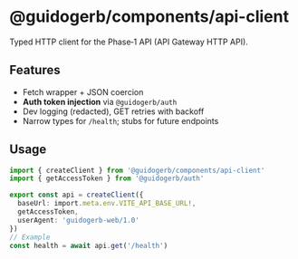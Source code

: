 # @guidogerb/components/api-client

Typed HTTP client for the Phase‑1 API (API Gateway HTTP API).

## Features
- Fetch wrapper + JSON coercion
- **Auth token injection** via `@guidogerb/auth`
- Dev logging (redacted), GET retries with backoff
- Narrow types for `/health`; stubs for future endpoints

## Usage
```ts
import { createClient } from '@guidogerb/components/api-client'
import { getAccessToken } from '@guidogerb/auth'

export const api = createClient({
  baseUrl: import.meta.env.VITE_API_BASE_URL!,
  getAccessToken,
  userAgent: 'guidogerb-web/1.0'
})
// Example
const health = await api.get('/health')
```
